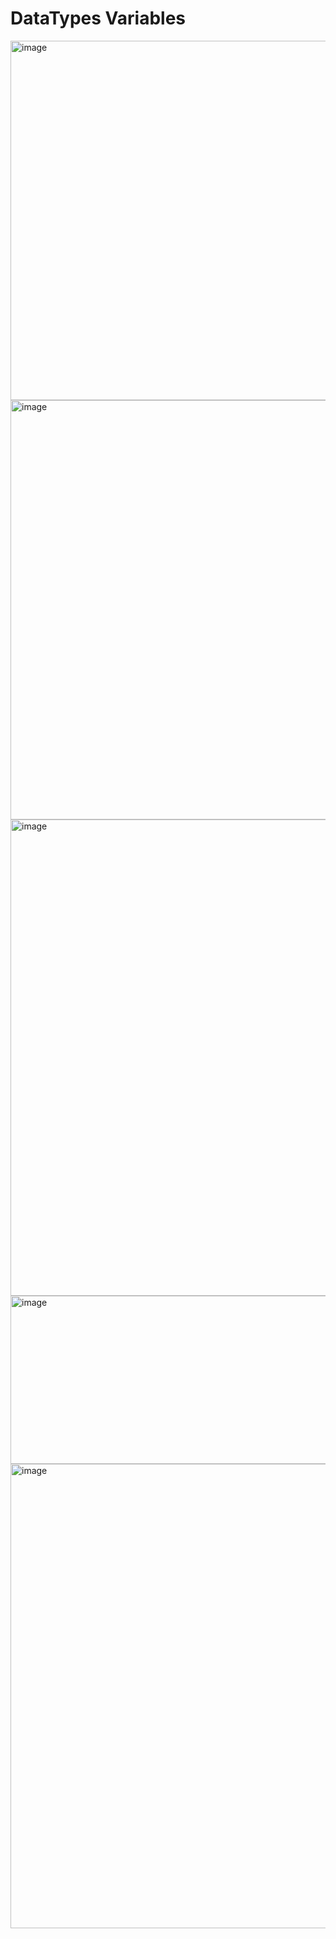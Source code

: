 # DataTypes Variables

<img width="934" height="575" alt="image" src="https://github.com/user-attachments/assets/22b53233-3852-4f60-bc49-4b4b192ccaed" />

<img width="938" height="671" alt="image" src="https://github.com/user-attachments/assets/175045b6-1099-4887-be61-061a20c90f6e" />

<img width="971" height="762" alt="image" src="https://github.com/user-attachments/assets/c5556625-9b4f-40af-967c-9f3670d4fc91" />

<img width="926" height="269" alt="image" src="https://github.com/user-attachments/assets/283be5fa-a037-4703-8252-ba50683ce5b8" />

<img width="944" height="743" alt="image" src="https://github.com/user-attachments/assets/db111aff-5b94-4f79-b97c-662264a4c2cd" />
